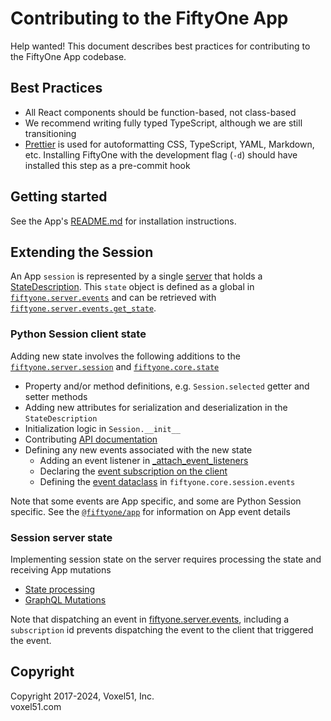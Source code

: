 # Contributing to the FiftyOne App

Help wanted! This document describes best practices for contributing to the
FiftyOne App codebase.

## Best Practices

-   All React components should be function-based, not class-based
-   We recommend writing fully typed TypeScript, although we are still
    transitioning
-   [Prettier](https://prettier.io/) is used for autoformatting CSS,
    TypeScript, YAML, Markdown, etc. Installing FiftyOne with the development
    flag (`-d`) should have installed this step as a pre-commit hook

## Getting started

See the App's [README.md](README.md) for installation instructions.

## Extending the Session

An App `session` is represented by a single
[server](../fiftyone/server/main.py) that holds a
[StateDescription](../fiftyone/core/state.py). This `state` object is defined
as a global in [`fiftyone.server.events`](../fiftyone.server.events.py) and can
be retrieved with
[`fiftyone.server.events.get_state`](../fiftyone.server.events.py).

### Python Session client state

Adding new state involves the following additions to the
[`fiftyone.server.session`](../fiftyone/core/session/) and
[`fiftyone.core.state`](../fiftyone/core/state)

-   Property and/or method definitions, e.g. `Session.selected` getter and
    setter methods
-   Adding new attributes for serialization and deserialization in the
    `StateDescription`
-   Initialization logic in `Session.__init__`
-   Contributing
    [API documentation](https://docs.voxel51.com/api/fiftyone.core.session.html)
-   Defining any new events associated with the new state
    -   Adding an event listener in
        [\_attach_event_listeners](../fiftyone/core/session/session.py)
    -   Declaring the
        [event subscription on the client](../fiftyone/core/session/events.py)
    -   Defining the [event dataclass](../fiftyone/core/session/events.py) in
        `fiftyone.core.session.events`

Note that some events are App specific, and some are Python Session specific.
See the [`@fiftyone/app`](./packages/app) for information on App event details

### Session server state

Implementing session state on the server requires processing the state and
receiving App mutations

-   [State processing](../fiftyone/server/events.py)
-   [GraphQL Mutations](../fiftyone/server/mutation.py)

Note that dispatching an event in
[fiftyone.server.events](../fiftyone/server/events.py), including a
`subscription` id prevents dispatching the event to the client that triggered
the event.

## Copyright

Copyright 2017-2024, Voxel51, Inc.<br> voxel51.com
